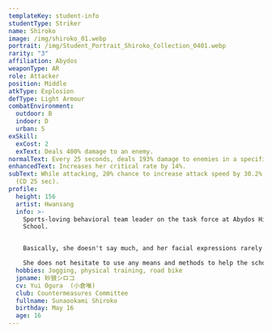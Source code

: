 ```yaml
---
templateKey: student-info
studentType: Striker
name: Shiroko
image: /img/shiroko_01.webp
portrait: /img/Student_Portrait_Shiroko_Collection_0401.webp
rarity: "3"
affiliation: Abydos
weaponType: AR
role: Attacker
position: Middle
atkType: Explosion
defType: Light Armour
combatEnvironment:
  outdoor: B
  indoor: D
  urban: S
exSkill:
  exCost: 2
  exText: Deals 400% damage to an enemy.
normalText: Every 25 seconds, deals 193% damage to enemies in a specific circular area.
enhancedText: Increases her critical rate by 14%.
subText: While attacking, 20% chance to increase attack speed by 30.2% (30 sec)
  (CD 25 sec).
profile:
  height: 156
  artist: Hwansang
  info: >-
    Sports-loving behavioral team leader on the task force at Abydos High
    School.


    Basically, she doesn't say much, and her facial expressions rarely change, giving her a cold impression, but in fact, she is a girl who cares more about Abydos High School than anyone else.

    She does not hesitate to use any means and methods to help the school recover and sometimes proposes crazy ideas.
  hobbies: Jogging, physical training, road bike
  jpname: 砂狼シロコ
  cv: Yui Ogura  (小倉唯)
  club: Countermeasures Committee
  fullname: Sunaookami Shiroko
  birthday: May 16
  age: 16
---
```

